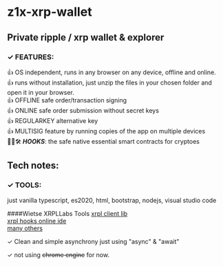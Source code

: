 # z1x-xrp-wallet
## Private ripple / xrp wallet & explorer<br/>


### ✓ FEATURES:


 👍 OS independent, runs in any browser on any device, offline and online.<br/>
 👍 runs without installation, just unzip the files in your chosen folder and open it in your browser.<br/>
 👍 OFFLINE safe order/transaction signing<br/>
 👍 ONLINE safe order submission without secret keys<br/>
 👍 REGULARKEY alternative key<br/>
 👍 MULTISIG feature by running copies of the app on multiple devices<br/>
 🚧👷🛠️ ***HOOKS***: the safe native essential smart contracts for cryptoes<br/>




## Tech notes:


### ✓ TOOLS:

  just vanilla typescript, es2020, html, bootstrap, nodejs, visual studio code<br/>

  ####Wietse XRPLLabs Tools
    [xrpl client lib](https://xrpl.org/)<br/>
    [xrpl hooks online ide](http://hooks.xrpl.org)<br/>
    [many others](https://github.com/f1f47a23?tab=stars)<br/>

✓ Clean and simple asynchrony just using "async" & "await" <br/>

✓ not using ~~chrome engine~~ for now.<br/>








